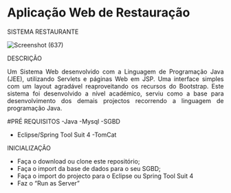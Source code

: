 # Aplicação Web de Restauração 
SISTEMA RESTAURANTE


![Screenshot (637)](https://user-images.githubusercontent.com/36881559/151561108-6cf0bbbe-bcda-4c27-85ec-4b9ce0a052a1.png)

DESCRIÇÃO 
<p align="justify">Um Sistema Web desenvolvido com a Linguagem de Programação Java (JEE), utilizando Servlets e páginas Web em JSP. 
Uma interface simples com um layout agradável reaproveitando os recursos do Bootstrap. Este sistema foi desenvolvido a 
nível académico, serviu como a base para desenvolvimento dos demais projectos recorrendo a linguagem de programação Java.</p>

#PRÉ REQUISITOS 
-Java
-Mysql
-SGBD
- Eclipse/Spring Tool Suit 4
-TomCat

INICIALIZAÇÃO
- Faça o download ou clone este repositório;
- Faça o import da base de dados para o seu SGBD;
- Faça o import do projecto para o Eclipse ou Spring Tool Suit 4
- Faz o “Run as Server” 

